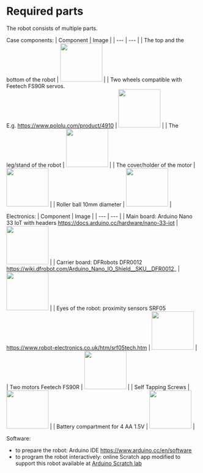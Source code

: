 # Required parts

The robot consists of multiple parts.

Case components:
| Component | Image | 
| ---      | ---       |
| The top and the bottom of the robot | <img src="/doc/pictures/image16.jpg" width="110" height="100"> | 
| Two wheels compatible with Feetech FS90R servos. <br> E.g. https://www.pololu.com/product/4910 | <img src="/doc/pictures/image7.jpg" width="110" height="100"> | 
| The leg/stand of the robot | <img src="/doc/pictures/image14.jpg" width="110" height="100">   | 
| The cover/holder of the motor | <img src="/doc/pictures/image4.jpg" width="110" height="100">  | 
| Roller ball 10mm diameter | <img src="/doc/pictures/image29.jpg" width="110" height="100"> |


Electronics:
| Component | Image | 
| ---      | ---       |
| Main board: Arduino Nano 33 IoT with headers  https://docs.arduino.cc/hardware/nano-33-iot | <img src="/doc/pictures/image19.jpg" width="110" height="100"> | 
| Carrier board: DFRobots DFR0012 https://wiki.dfrobot.com/Arduino_Nano_IO_Shield__SKU__DFR0012_ |  <img src="/doc/pictures/image31.jpg" width="110" height="100">  | 
| Eyes of the robot: proximity sensors SRF05 https://www.robot-electronics.co.uk/htm/srf05tech.htm | <img src="/doc/pictures/image23.jpg" width="110" height="100">   |
| Two motors Feetech FS90R | <img src="/doc/pictures/image20.jpg" width="110" height="100">   |
| Self Tapping Screws | <img src="/doc/pictures/image24.jpg" width="110" height="100">   | 
| Battery compartment for 4 AA 1.5V | <img src="/doc/pictures/image10.jpg" width="110" height="100">   |

Software:
* to prepare the robot: Arduino IDE https://www.arduino.cc/en/software  
* to program the robot interactively: online Scratch app modified to support this robot available at [Arduino Scratch lab](https://labs-scratch.arduino.cc/)
